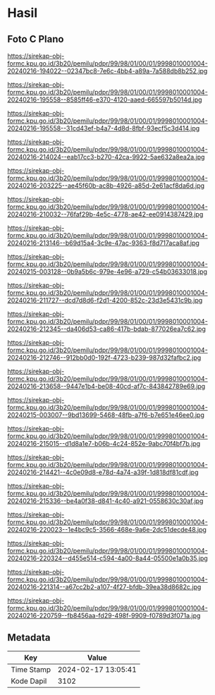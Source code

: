 # Hasil

## Foto C Plano

https://sirekap-obj-formc.kpu.go.id/3b20/pemilu/pdpr/99/98/01/00/01/9998010001004-20240216-194022--02347bc8-7e6c-4bb4-a89a-7a588db8b252.jpg

https://sirekap-obj-formc.kpu.go.id/3b20/pemilu/pdpr/99/98/01/00/01/9998010001004-20240216-195558--8585ff46-e370-4120-aaed-665597b5014d.jpg

https://sirekap-obj-formc.kpu.go.id/3b20/pemilu/pdpr/99/98/01/00/01/9998010001004-20240216-195558--31cd43ef-b4a7-4d8d-8fbf-93ecf5c3d414.jpg

https://sirekap-obj-formc.kpu.go.id/3b20/pemilu/pdpr/99/98/01/00/01/9998010001004-20240216-214024--eab17cc3-b270-42ca-9922-5ae632a8ea2a.jpg

https://sirekap-obj-formc.kpu.go.id/3b20/pemilu/pdpr/99/98/01/00/01/9998010001004-20240216-203225--ae45f60b-ac8b-4926-a85d-2e61acf8da6d.jpg

https://sirekap-obj-formc.kpu.go.id/3b20/pemilu/pdpr/99/98/01/00/01/9998010001004-20240216-210032--76faf29b-4e5c-4778-ae42-ee0914387429.jpg

https://sirekap-obj-formc.kpu.go.id/3b20/pemilu/pdpr/99/98/01/00/01/9998010001004-20240216-213146--b69d15a4-3c9e-47ac-9363-f8d717aca8af.jpg

https://sirekap-obj-formc.kpu.go.id/3b20/pemilu/pdpr/99/98/01/00/01/9998010001004-20240215-003128--0b9a5b6c-979e-4e96-a729-c54b03633018.jpg

https://sirekap-obj-formc.kpu.go.id/3b20/pemilu/pdpr/99/98/01/00/01/9998010001004-20240216-211727--dcd7d8d6-f2d1-4200-852c-23d3e5431c9b.jpg

https://sirekap-obj-formc.kpu.go.id/3b20/pemilu/pdpr/99/98/01/00/01/9998010001004-20240216-212345--da406d53-ca86-417b-bdab-877026ea7c62.jpg

https://sirekap-obj-formc.kpu.go.id/3b20/pemilu/pdpr/99/98/01/00/01/9998010001004-20240216-212746--912bb0d0-192f-4723-b239-987d32fafbc2.jpg

https://sirekap-obj-formc.kpu.go.id/3b20/pemilu/pdpr/99/98/01/00/01/9998010001004-20240216-213658--9447e1b4-be08-40cd-af7c-843842789e69.jpg

https://sirekap-obj-formc.kpu.go.id/3b20/pemilu/pdpr/99/98/01/00/01/9998010001004-20240215-003007--9bd13699-5468-48fb-a7f6-b7e651e46ee0.jpg

https://sirekap-obj-formc.kpu.go.id/3b20/pemilu/pdpr/99/98/01/00/01/9998010001004-20240216-215015--d1d8a1e7-b06b-4c24-852e-9abc70f4bf7b.jpg

https://sirekap-obj-formc.kpu.go.id/3b20/pemilu/pdpr/99/98/01/00/01/9998010001004-20240216-214421--4c0e09d8-e78d-4a74-a39f-1d818df81cdf.jpg

https://sirekap-obj-formc.kpu.go.id/3b20/pemilu/pdpr/99/98/01/00/01/9998010001004-20240216-215336--be4a0f38-d841-4c40-a921-0558630c30af.jpg

https://sirekap-obj-formc.kpu.go.id/3b20/pemilu/pdpr/99/98/01/00/01/9998010001004-20240216-220023--1e4bc9c5-3566-468e-9a6e-2dc51decde48.jpg

https://sirekap-obj-formc.kpu.go.id/3b20/pemilu/pdpr/99/98/01/00/01/9998010001004-20240216-220324--d455e514-c594-4a00-8a44-05500e1a0b35.jpg

https://sirekap-obj-formc.kpu.go.id/3b20/pemilu/pdpr/99/98/01/00/01/9998010001004-20240216-221314--a67cc2b2-a107-4f27-bfdb-39ea38d8682c.jpg

https://sirekap-obj-formc.kpu.go.id/3b20/pemilu/pdpr/99/98/01/00/01/9998010001004-20240216-220759--fb8456aa-fd29-498f-9909-f0789d3f071a.jpg


## Metadata

| Key        | Value               |
| ---------- | ------------------- |
| Time Stamp | 2024-02-17 13:05:41 |
| Kode Dapil | 3102                |



